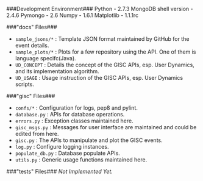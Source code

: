 ###Development Environment###
    Python - 2.7.3
    MongoDB shell version - 2.4.6
    Pymongo - 2.6
    Numpy - 1.6.1
    Matplotlib - 1.1.1rc

###"docs" Files###
+ ```sample_jsons/*``` :
  Template JSON format maintained by GitHub for the event details.
+ ```sample_plots/*``` :
  Plots for a few repository using the API. One of them is language
  specifc(Java).
+ ```UD_CONCEPT``` :
  Details the concept of the GISC APIs, esp. User Dynamics, and
  its implementation algorithm.
+ ```UD_USAGE``` :
  Usage instruction of the GISC APIs, esp. User Dynamics scripts.
      
###"gisc" Files###
+ ```confs/*``` : Configuration for logs, pep8 and pylint.
+ ```database.py``` : APIs for database operations.
+ ```errors.py``` : Exception classes maintained here.
+ ```gisc_msgs.py``` : Messages for user interface are maintained and
  could be edited from here.
+ ```gisc.py``` : The APIs to manipulate and plot the GISC events.
+ ```log.py``` : Configure logging instances.
+ ```populate_db.py``` : Database populate APIs.
+ ```utils.py``` : Generic usage functions maintained here.
    
###"tests" Files###
_Not Implemented Yet._